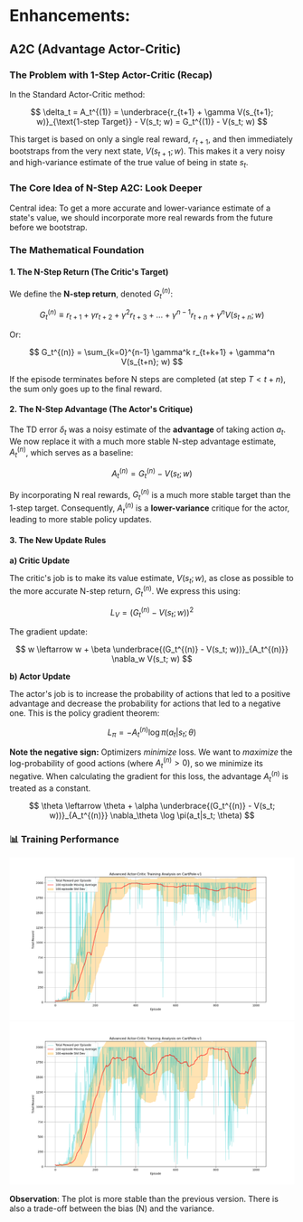 # Enhancements:

## A2C (Advantage Actor-Critic)

### The Problem with 1-Step Actor-Critic (Recap)

In the Standard Actor-Critic method:

$$
\delta_t = A_t^{(1)} = \underbrace{r_{t+1} + \gamma V(s_{t+1}; w)}_{\text{1-step Target}} - V(s_t; w) = G_t^{(1)} - V(s_t; w)
$$

This target is based on only a single real reward, $r_{t+1}$, and then immediately bootstraps from the very next state, $V(s_{t+1}; w)$. This makes it a very noisy and high-variance estimate of the true value of being in state $s_t$.

### The Core Idea of N-Step A2C: Look Deeper

Central idea: To get a more accurate and lower-variance estimate of a state's value, we should incorporate more real rewards from the future before we bootstrap.

### The Mathematical Foundation

#### 1. The N-Step Return (The Critic's Target)

We define the **N-step return**, denoted $G_t^{(n)}$:

$$
G_t^{(n)} \equiv r_{t+1} + \gamma r_{t+2} + \gamma^2 r_{t+3} + \dots + \gamma^{n-1}r_{t+n} + \gamma^n V(s_{t+n}; w)
$$

Or:

$$
G_t^{(n)} = \sum_{k=0}^{n-1} \gamma^k r_{t+k+1} + \gamma^n V(s_{t+n}; w)
$$

If the episode terminates before N steps are completed (at step $T < t+n$), the sum only goes up to the final reward.

#### 2. The N-Step Advantage (The Actor's Critique)

The TD error $\delta_t$ was a noisy estimate of the **advantage** of taking action $a_t$. We now replace it with a much more stable N-step advantage estimate, $A_t^{(n)}$, which serves as a baseline:

$$
A_t^{(n)} = G_t^{(n)} - V(s_t; w)
$$

By incorporating N real rewards, $G_t^{(n)}$ is a much more stable target than the 1-step target. Consequently, $A_t^{(n)}$ is a **lower-variance** critique for the actor, leading to more stable policy updates.

#### 3. The New Update Rules

**a) Critic Update**

The critic's job is to make its value estimate, $V(s_t; w)$, as close as possible to the more accurate N-step return, $G_t^{(n)}$. We express this using:

$$
L_V = \left( G_t^{(n)} - V(s_t; w) \right)^2
$$

The gradient update:

$$
w \leftarrow w + \beta \underbrace{(G_t^{(n)} - V(s_t; w))}_{A_t^{(n)}} \nabla_w V(s_t; w)
$$

**b) Actor Update**

The actor's job is to increase the probability of actions that led to a positive advantage and decrease the probability for actions that led to a negative one. This is the policy gradient theorem:

$$
L_\pi = -A_t^{(n)} \log \pi(a_t | s_t; \theta)
$$

**Note the negative sign:** Optimizers _minimize_ loss. We want to _maximize_ the log-probability of good actions (where $A_t^{(n)} > 0$), so we minimize its negative. When calculating the gradient for this loss, the advantage $A_t^{(n)}$ is treated as a constant.

$$
\theta \leftarrow \theta + \alpha \underbrace{(G_t^{(n)} - V(s_t; w))}_{A_t^{(n)}} \nabla_\theta \log \pi(a_t|s_t; \theta)
$$

### 📊 Training Performance

![Training Performance Plot](../misc/10StepA2C.png)
![Training Performance Plot](../misc/20StepA2C.png)

**Observation**: The plot is more stable than the previous version. There is also a trade-off between the bias (N) and the variance.
